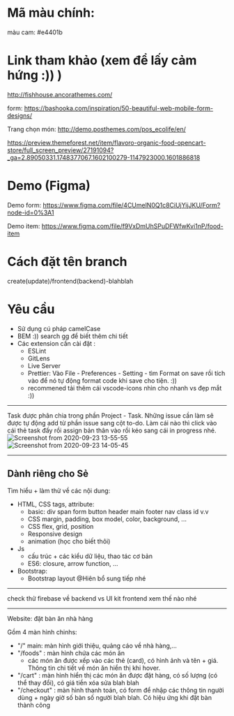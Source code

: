 # Mã màu chính:
màu cam:  #e4401b

# Link tham khảo (xem để lấy cảm hứng :)) )

http://fishhouse.ancorathemes.com/

form: https://bashooka.com/inspiration/50-beautiful-web-mobile-form-designs/

Trang chọn món: http://demo.posthemes.com/pos_ecolife/en/

https://preview.themeforest.net/item/flavoro-organic-food-opencart-store/full_screen_preview/27191094?_ga=2.89050331.1748377067.1602100279-1147923000.1601886818

# Demo (Figma)

Demo form: https://www.figma.com/file/4CUmelN0Q1c8CiUjYijJKU/Form?node-id=0%3A1

Demo item: https://www.figma.com/file/f9VxDmUhSPuDFWfwKvi1nP/food-item

# Cách đặt tên branch

create(update)/frontend(backend)-blahblah

# Yêu cầu

- Sử dụng cú pháp camelCase
- BEM :)) search gg để biết thêm chi tiết
- Các extension cần cài đặt :
  - ESLint
  - GitLens
  - Live Server
  - Prettier: Vào File - Preferences - Setting - tìm Format on save rồi tích vào để nó tự động format code khi save cho tiện. :))
  - recommened tải thêm cái vscode-icons nhìn cho nhanh vs đẹp mắt :))

---

Task được phân chia trong phần Project - Task. Những issue cần làm sẽ được tự động add từ phần issue sang cột to-do. Làm cái nào thì click vào cái thẻ task đấy rồi assign bản thân vào rồi kéo sang cái in progress nhé.
![Screenshot from 2020-09-23 13-55-55](https://user-images.githubusercontent.com/47035692/93977753-2a570a80-fda5-11ea-8e28-97de3b820b3e.png)
![Screenshot from 2020-09-23 14-05-45](https://user-images.githubusercontent.com/47035692/93978265-edd7de80-fda5-11ea-85a3-f0a37ee3912e.png)

---

## Dành riêng cho Sẻ

Tìm hiểu + làm thử về các nội dung:

- HTML, CSS tags, attribute:
  - basic: div span form button header main footer nav class id v.v
  - CSS margin, padding, box model, color, background, ...
  - CSS flex, grid, position
  - Responsive design
  - animation (học cho biết thôi)
- Js
  - cấu trúc + các kiểu dữ liệu, thao tác cơ bản
  - ES6: closure, arrow function, ...
- Bootstrap:
  - Bootstrap layout @Hiên bổ sung tiếp nhé

---

check thử firebase về backend vs UI kit frontend xem thế nào nhé

---

Website: đặt bàn ăn nhà hàng

Gồm 4 màn hình chinhs:

- "/" main: màn hình giới thiệu, quảng cáo về nhà hàng,...
- "/foods" : màn hình chứa các món ăn
  - các món ăn được xếp vào các thẻ (card), có hình ảnh và tên + giá. Thông tin chi tiết về món ăn hiển thị khi hover.
- "/cart" : màn hình hiển thị các món ăn được đặt hàng, có số lượng (có thể thay đổi), có giá tiền xóa sửa blah blah
- "/checkout" : màn hình thanh toán, có form để nhập các thông tin người dùng + ngày giờ số bàn số người blah blah. Có hiệu ứng khi đặt bàn thành công
